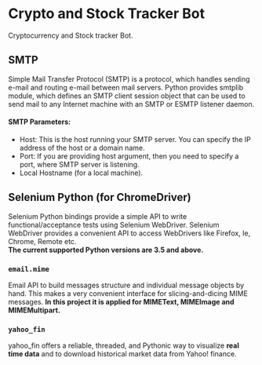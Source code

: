 # Crypto and Stock Tracker Bot
Cryptocurrency and Stock tracker Bot.

## SMTP
Simple Mail Transfer Protocol (SMTP) is a protocol, which handles sending e-mail and routing e-mail between mail servers. Python provides smtplib module, which defines an SMTP client session object that can be used to send mail to any Internet machine with an SMTP or ESMTP listener daemon.

#### SMTP Parameters:
- Host: This is the host running your SMTP server. You can specify the IP address of the host or a domain name.
- Port: If you are providing host argument, then you need to specify a port, where SMTP server is listening.
- Local Hostname (for a local machine).

## Selenium Python (for ChromeDriver)
Selenium Python bindings provide a simple API to write functional/acceptance tests using Selenium WebDriver. Selenium WebDriver provides a convenient API to access WebDrivers like Firefox, Ie, Chrome, Remote etc. <br /> **The current supported Python versions are 3.5 and above.**

### `email.mime`
Email API to build messages structure and individual message objects by hand. This makes a very convenient interface for slicing-and-dicing MIME messages. **In this project it is applied for MIMEText, MIMEImage and MIMEMultipart.**

### `yahoo_fin`
yahoo_fin offers a reliable, threaded, and Pythonic way to visualize **real time data** and to download historical market data from Yahoo! finance.
